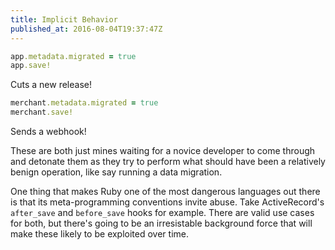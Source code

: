 ```yaml
---
title: Implicit Behavior
published_at: 2016-08-04T19:37:47Z
---
```


``` ruby
app.metadata.migrated = true
app.save!
```

Cuts a new release!

``` ruby
merchant.metadata.migrated = true
merchant.save!
```

Sends a webhook!

These are both just mines waiting for a novice developer to come through and
detonate them as they try to perform what should have been a relatively benign
operation, like say running a data migration.

One thing that makes Ruby one of the most dangerous languages out there is that
its meta-programming conventions invite abuse. Take ActiveRecord's `after_save`
and `before_save` hooks for example. There are valid use cases for both, but
there's going to be an irresistable background force that will make these
likely to be exploited over time.
